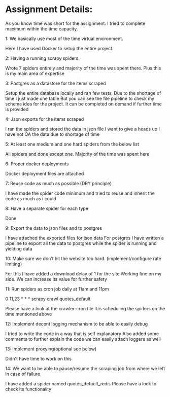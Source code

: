 # Assignment Details:

As you know time was short for the assignment.
I tried to complete maximum within the time capacity.

1: We basically use most of the time virtual environment.

Here I have used Docker to setup the entire project.


2: Having a running scrapy spiders.

Wrote 7 spiders entirely and majority of the time was spent there.
Plus this is my main area of expertise


3: Postgres as a datastore for the items scraped

Setup the entire database locally and ran few tests.
Due to the shortage of time I just made one table
But you can see the file pipeline to check my schema idea
for the project.
It can be completed on demand if further time is provided


4: Json exports for the items scraped

I ran the spiders and stored the data in json file
I want to give a heads up I have not QA the data due
to shortage of time


5: At least one medium and one hard spiders from the below list

All spiders and done except one.
Majority of the time was spent here


6: Proper docker deployments

Docker deployment files are attached


7: Reuse code as much as possible (DRY principle)

I have made the spider code minimum and tried to reuse and
inherit the code as much as i could


8: Have a separate spider for each type

Done


9: Export the data to json files and to postgres

I have attached the exported files for json data
For postgres I have written a pipeline to export all 
the data to postgres while the spider is running
and yielding data


10: Make sure we don’t hit the website too hard. (implement/configure rate limiting)

For this I have added a download delay of 1 for the site
Working fine on my side. We can increase its value for further safety 


11: Run spiders as cron job daily at 11am and 11pm

0 11,23 * * * scrapy crawl quotes_default

Please have a look at the crawler-cron file
it is scheduling the spiders on the time mentioned above


12: Implement decent logging mechanism to be able to easily debug

I tried to write the code in a way that is self explanatory
Also added some comments to further explain the code 
we can easily attach loggers as well


13: Implement proxying(optional see below)

Didn't have time to work on this


14: We want to be able to pause/resume the scraping job from where we left in case
of failure

 I have added a spider named quotes_default_redis
 Please have a look to check its functionality

 